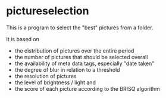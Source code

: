 # pictureselection

This is a program to select the "best" pictures from a folder.

It is based on 
- the distribution of pictures over the entire period
- the number of pictures that should be selected overall
- the availability of meta data tags, especially "date taken"
- the degree of blur in relation to a threshold
- the resolution of pictures
- the level of brightness / light and
- the score of each picture according to the BRISQ algorithm

